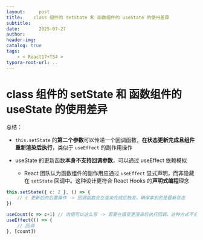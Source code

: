 ```yaml
---
layout:     post
title:    class 组件的 setState 和 函数组件的 useState 的使用差异
subtitle:  
date:       2025-07-27
author:     
header-img: 
catalog: true
tags:
    - < React17+TS4 >
typora-root-url: ..
---
```




# class 组件的 setState 和 函数组件的 useState 的使用差异

总结：

- `this.setState` 的**第二个参数**可以传递一个回调函数，**在状态更新完成且组件重新渲染后执行**，类似于 `useEffect` 的副作用操作

-	useState 的更新函数**本身不支持回调参数**，可以通过 useEffect 依赖模拟
    -	React 团队认为函数组件的副作用应通过 `useEffect` 显式声明，而非隐藏在 `setState` 回调中。这种设计更符合 React Hooks 的**声明式编程**理念

```js
this.setState({ c: 2 }, () => {
    // c 更新后的后置操作 -> 回调函数会在渲染完成后触发，确保拿到的是最新状态
})

useCount(c => c+1) // 改值可以这么写 -> 若要在值变更渲染后执行回调，这种方式不会等待渲染完成，可能拿不到最新的 DOM 或派生状态
useEffect(() => {
    // 回调
}, [count])
```



